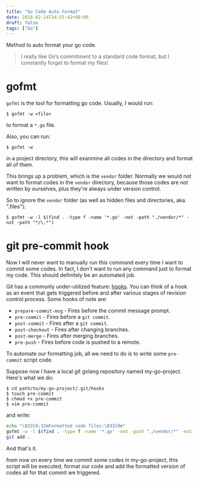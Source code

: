```yaml
---
title: "Go Code Auto Format"
date: 2018-02-14T14:55:42+08:00
draft: false
tags: ["Go"]
---
```


Method to auto format your go code.

<!--more-->

> I really like Go’s commitment to a standard code format, but I constantly forget to format my files!

# gofmt

`gofmt` is the tool for formatting go code. Usually, I would run:

```shell
$ gofmt -w <file>
```

to format a `*.go` file.

Also, you can run:

```shell
$ gofmt -w
```

in a project directory, this will exanmine all codes in the directory and format all of them.

This brings up a problem, which is the `vendor` folder. Normally we would not want to format codes in the `vendor` directory, because those codes are not written by ourselves, plus they're always under version control.

So to ignore the `vendor` folder (as well as hidden files and directories, aka. ".files"):

```shell
$ gofmt -w -l $(find . -type f -name '*.go' -not -path "./vendor/*" -not -path "*/\.*")
```

# git pre-commit hook

Now I will never want to manually run this command every time I want to commit some codes. In fact, I don't want to run any command just to format my code. This should definitely be an automated job.

Git has a commonly under-utilized feature: [hooks](http://git-scm.com/book/en/Customizing-Git-Git-Hooks). You can think of a hook as an event that gets triggered before and after various stages of revision control process. Some hooks of note are:

- `prepare-commit-msg` - Fires before the commit message prompt.
- `pre-commit` - Fires before a `git commit`.
- `post-commit` - Fires after a `git commit`.
- `post-checkout` - Fires after changing branches.
- `post-merge` - Fires after merging branches.
- `pre-push` - Fires before code is pushed to a remote.

To automate our formatting job, all we need to do is to write some `pre-commit` script code.

Suppose now I have a local git golang repository named my-go-project. Here's what we do:

```shell
$ cd path/to/my-go-project/.git/hooks
$ touch pre-commit
$ chmod +x pre-commit
$ vim pre-commit
```

and write:

```bash
echo "\033[0;32mFormatted code files:\033[0m"
gofmt -w -l $(find . -type f -name '*.go' -not -path "./vendor/*" -not -path "*/\.*")
git add .
```

And that's it.

from now on every time we commit some codes in my-go-project, this script will be executed, format our code and add the formatted version of codes all for that commit we triggered.


